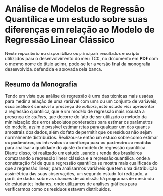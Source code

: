 # Análise de Modelos de Regressão Quantílica e um estudo sobre suas diferenças em relação ao Modelo de Regressão Linear Clássico

Neste repositório eu disponibilizo os principais resultados e scripts utilizados para o desenvolvimento do meu TCC, no documento em **PDF** com o mesmo nome do título acima, pode-se ler a versão final da monografia desenvolvida, defendida e aprovada pela banca.

## Resumo da Monografia
Tendo em vista que análise de regressão é uma das técnicas mais usadas para medir a relação de uma variável com uma ou um conjunto de variáveis, essa análise é sensível a presença de $\textit{outliers}$, este estudo visa apresentar a regressão quantílica, que é um modelo de regressão mais robusta a presença de $\textit{outliers}$, que decorre do fato de ser utilizado o método da minimização dos erros absolutos ponderados para estimar os parâmetros do modelo, assim é possível estimar retas para qualquer um dos quantis amostrais dos dados, além do fato de permitir que os resíduos não sejam normalmente distribuídos. Realizou-se então um estudo sobre como estimar os parâmetros, os intervalos de confiança para os parâmetros e medidas para analisar a qualidade do ajuste do modelo de regressão quantílica. Diante disso, foi realizado um estudo usando a renda dos brasileiros comparando a regressão linear clássica e a regressão quantílica, onde a constatação foi de que a regressão quantílica se mostra mais qualificada do que a regressão linear, para analisarmos variáveis que tem uma distribuição assimétrica das suas observações, um segundo estudo foi realizado, a partir de dados sobre as chances de admissão há programas de mestrado de estudantes indianos, onde utilizamos de análises gráficas para verificarmos como os resíduos estavam distribuídos.

##
